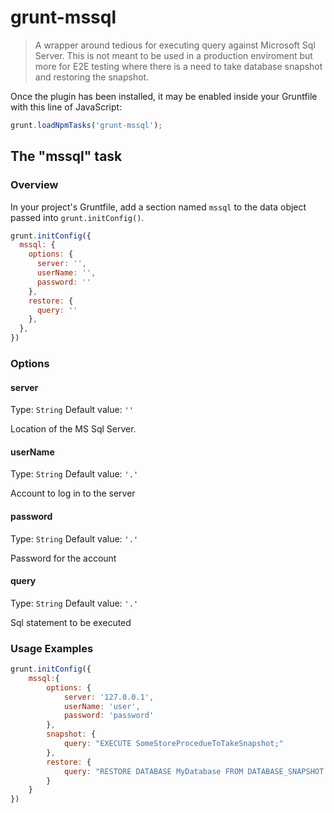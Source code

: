 # grunt-mssql

> A wrapper around tedious for executing query against Microsoft Sql Server.  This is not meant to be used in a 
production enviroment but more for E2E testing where there is a need to take database snapshot and restoring the snapshot.

Once the plugin has been installed, it may be enabled inside your Gruntfile with this line of JavaScript:

```js
grunt.loadNpmTasks('grunt-mssql');
```

## The "mssql" task

### Overview
In your project's Gruntfile, add a section named `mssql` to the data object passed into `grunt.initConfig()`.

```js
grunt.initConfig({
  mssql: {
    options: {
      server: '',
      userName: '',
      password: ''
    },
    restore: {
      query: ''
    },
  },
})
```

### Options

#### server
Type: `String`
Default value: `''`

Location of the MS Sql Server.

#### userName
Type: `String`
Default value: `'.'`

Account to log in to the server

#### password
Type: `String`
Default value: `'.'`

Password for the account

#### query
Type: `String`
Default value: `'.'`

Sql statement to be executed

### Usage Examples

```js
grunt.initConfig({
    mssql:{
        options: {
            server: '127.0.0.1',
            userName: 'user',
            password: 'password'
        },
        snapshot: {
            query: "EXECUTE SomeStoreProcedueToTakeSnapshot;"
        },
        restore: {
            query: "RESTORE DATABASE MyDatabase FROM DATABASE_SNAPSHOT = 'MyDatabaseSnapShot';"
        }
    }
})
```